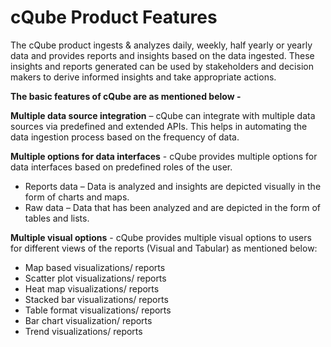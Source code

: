 # cQube Product Features

The cQube product ingests & analyzes daily, weekly, half yearly or yearly data and provides reports and insights based on the data ingested.  These insights and reports generated can be used by stakeholders and decision makers to derive informed insights and take appropriate actions.

**The basic features of cQube are as mentioned below -**

**Multiple data source integration** – cQube can integrate with multiple data sources via predefined and extended APIs. This helps in automating the data ingestion process based on the frequency of data.

**Multiple options for data interfaces** - cQube provides multiple options for data interfaces based on predefined roles of the user.

* Reports data – Data is analyzed and insights are depicted visually in the form of charts and maps.
* Raw data – Data that has been analyzed and are depicted in the form of tables and lists.

**Multiple visual options** - cQube provides multiple visual options to users for different views of the reports \(Visual and Tabular\) as mentioned below:

* Map based visualizations/ reports
* Scatter plot visualizations/ reports
* Heat map visualizations/ reports
* Stacked bar visualizations/ reports
* Table format visualizations/ reports
* Bar chart visualization/ reports
* Trend visualizations/ reports

